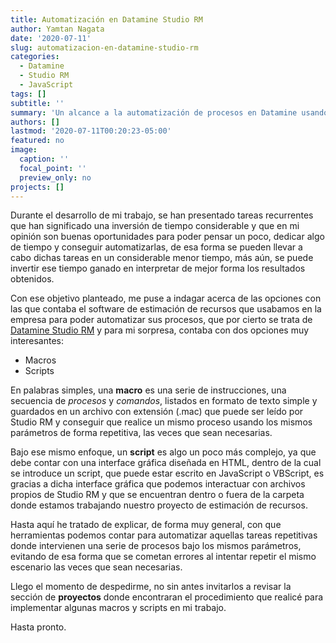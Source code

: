 ```yaml
---
title: Automatización en Datamine Studio RM
author: Yamtan Nagata
date: '2020-07-11'
slug: automatizacion-en-datamine-studio-rm
categories:
  - Datamine
  - Studio RM
  - JavaScript
tags: []
subtitle: ''
summary: 'Un alcance a la automatización de procesos en Datamine usando Macros y Scripts'
authors: []
lastmod: '2020-07-11T00:20:23-05:00'
featured: no
image:
  caption: ''
  focal_point: ''
  preview_only: no
projects: []
---
```


Durante el desarrollo de mi trabajo, se han presentado tareas recurrentes que han significado una inversión de tiempo considerable y que en mi opinión son buenas oportunidades para poder pensar un poco, dedicar algo de tiempo y conseguir automatizarlas, de esa forma se pueden llevar a cabo dichas tareas en un considerable menor tiempo, más aún, se puede invertir ese tiempo ganado en interpretar de mejor forma los resultados obtenidos.

Con ese objetivo planteado, me puse a indagar acerca de las opciones con las que contaba el software de estimación de recursos que usabamos en la empresa para poder automatizar sus procesos, que por cierto se trata de [Datamine Studio RM](https://www.dataminesoftware.com/es/solutions/studio-rm-recursos-y-reservas/) y para mi sorpresa, contaba con dos opciones muy interesantes:

* Macros
* Scripts

En palabras simples, una **macro** es una serie de instrucciones, una secuencia de _procesos_ y _comandos_, listados en formato de texto simple y guardados en un archivo con extensión (.mac) que puede ser leído por Studio RM y conseguir que realice un mismo proceso usando los mismos parámetros de forma repetitiva, las veces que sean necesarias.

Bajo ese mismo enfoque, un **script** es algo un poco más complejo, ya que debe contar con una interface gráfica diseñada en HTML, dentro de la cual se introduce un script, que puede estar escrito en JavaScript o VBScript, es gracias a dicha interface gráfica que podemos interactuar con archivos propios de Studio RM y que se encuentran dentro o fuera de la carpeta donde estamos trabajando nuestro proyecto de estimación de recursos.

Hasta aquí he tratado de explicar, de forma muy general, con que herramientas podemos contar para automatizar aquellas tareas repetitivas donde intervienen una serie de procesos bajo los mismos parámetros, evitando de esa forma que se cometan errores al intentar repetir el mismo escenario las veces que sean necesarias.

Llego el momento de despedirme, no sin antes invitarlos a revisar la sección de **proyectos** donde encontraran el procedimiento que realicé para implementar algunas macros y scripts en mi trabajo.

Hasta pronto.
